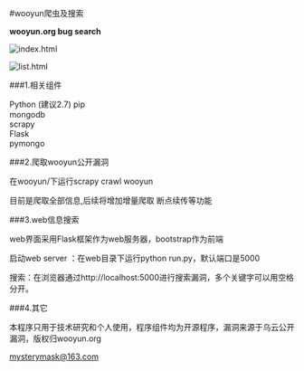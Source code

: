 #wooyun爬虫及搜索

**wooyun.org bug search**

![index.html](https://github.com/mysterymask/wooyun/blob/master/wooyun/index.png)

![list.html](https://github.com/mysterymask/wooyun/blob/master/wooyun/list.png)

###1.相关组件

Python (建议2.7)  pip</br>
mongodb</br>
scrapy</br>
Flask</br>
pymongo</br>

###2.爬取wooyun公开漏洞

在wooyun/下运行scrapy crawl wooyun

目前是爬取全部信息,后续将增加增量爬取 断点续传等功能


###3.web信息搜索

web界面采用Flask框架作为web服务器，bootstrap作为前端

启动web server ：在web目录下运行python run.py，默认端口是5000

搜索：在浏览器通过http://localhost:5000进行搜索漏洞，多个关键字可以用空格分开。

###4.其它

本程序只用于技术研究和个人使用，程序组件均为开源程序，漏洞来源于乌云公开漏洞，版权归wooyun.org

mysterymask@163.com
